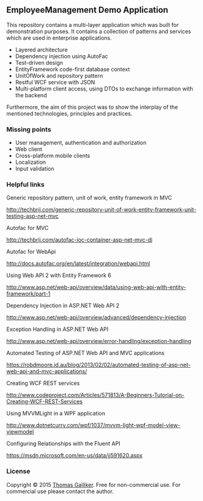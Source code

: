 ## EmployeeManagement Demo Application
This repository contains a multi-layer application which was built for demonstration purposes.
It contains a collection of patterns and services which are used in enterprise applications.
- Layered architecture
- Dependency injection using AutoFac
- Test-driven design
- EntityFramework code-first database context
- UnitOfWork and repository pattern
- Restful WCF service with JSON
- Multi-platform client access, using DTOs to exchange information with the backend

Furthermore, the aim of this project was to show the interplay of the mentioned technologies, principles and practices.

### Missing points
- User management, authentication and authorization
- Web client
- Cross-platform mobile clients
- Localization
- Input validation

### Helpful links

Generic repository pattern, unit of work, entity framework in MVC

http://techbrij.com/generic-repository-unit-of-work-entity-framework-unit-testing-asp-net-mvc

Autofac for MVC

http://techbrij.com/autofac-ioc-container-asp-net-mvc-di

Autofac for WebApi

http://docs.autofac.org/en/latest/integration/webapi.html

Using Web API 2 with Entity Framework 6

http://www.asp.net/web-api/overview/data/using-web-api-with-entity-framework/part-1

Dependency Injection in ASP.NET Web API 2

http://www.asp.net/web-api/overview/advanced/dependency-injection

Exception Handling in ASP.NET Web API

http://www.asp.net/web-api/overview/error-handling/exception-handling

Automated Testing of ASP.NET Web API and MVC applications

https://robdmoore.id.au/blog/2013/02/02/automated-testing-of-asp-net-web-api-and-mvc-applications/

Creating WCF REST services

http://www.codeproject.com/Articles/571813/A-Beginners-Tutorial-on-Creating-WCF-REST-Services

Using MVVMLight in a WPF application

http://www.dotnetcurry.com/wpf/1037/mvvm-light-wpf-model-view-viewmodel

Configuring Relationships with the Fluent API

https://msdn.microsoft.com/en-us/data/jj591620.aspx

### License 
Copyright &copy; 2015 [Thomas Galliker](https://ch.linkedin.com/in/thomasgalliker). Free for non-commercial use. For commercial use please contact the author. 
